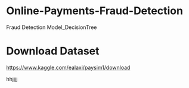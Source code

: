 # Online-Payments-Fraud-Detection
  Fraud Detection Model_DecisionTree

  # Download Dataset
  https://www.kaggle.com/ealaxi/paysim1/download



hhjjjj
